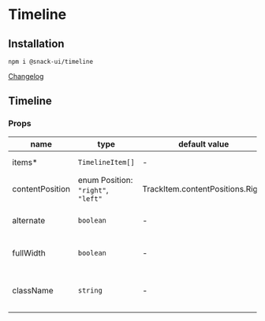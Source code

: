 # Timeline

## Installation
`npm i @snack-ui/timeline`

[Changelog](./CHANGELOG.md)



[//]: DOCUMENTATION_SECTION_START
[//]: THIS_SECTION_IS_AUTOGENERATED_PLEASE_DONT_EDIT_IT
## Timeline
### Props
| name | type | default value | description |
|------|------|---------------|-------------|
| items* | `TimelineItem[]` | - | Пункты таймлайна |
| contentPosition | enum Position: `"right"`, `"left"` | TrackItem.contentPositions.Right | Положение контента |
| alternate | `boolean` | - | Перемешать положение контента |
| fullWidth | `boolean` | - | Сделать таймлайн во всю ширину |
| className | `string` | - | CSS-класс для элемента с контентом |


[//]: DOCUMENTATION_SECTION_END
